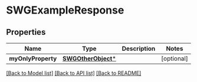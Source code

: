 # SWGExampleResponse

## Properties
Name | Type | Description | Notes
------------ | ------------- | ------------- | -------------
**myOnlyProperty** | [**SWGOtherObject***](SWGOtherObject.md) |  | [optional] 

[[Back to Model list]](../README.md#documentation-for-models) [[Back to API list]](../README.md#documentation-for-api-endpoints) [[Back to README]](../README.md)


